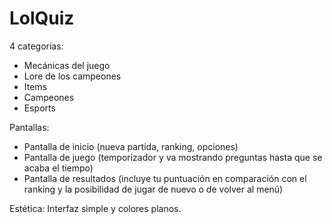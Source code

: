 # LolQuiz

4 categorías:
- Mecánicas del juego
- Lore de los campeones
- Items
- Campeones
- Esports

Pantallas:
- Pantalla de inicio (nueva partida, ranking, opciones)
- Pantalla de juego (temporizador y va mostrando preguntas hasta que se acaba el tiempo)
- Pantalla de resultados (incluye tu puntuación en comparación con el ranking y la posibilidad de jugar de nuevo o de volver al menú)

Estética:
Interfaz simple y colores planos.
